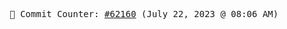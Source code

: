 <p align="center">
    <samp>
        📮 Commit Counter: <a href="https://github.com/Javascript-void0/Javascript-void0/commits/main">#62160</a> (July 22, 2023 @ 08:06 AM)
    </samp>
</p>